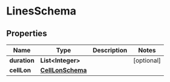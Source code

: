 
# LinesSchema

## Properties
Name | Type | Description | Notes
------------ | ------------- | ------------- | -------------
**duration** | **List&lt;Integer&gt;** |  |  [optional]
**cellLon** | [**CellLonSchema**](CellLonSchema.md) |  | 



